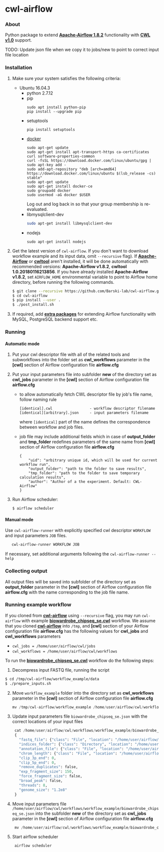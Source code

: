 # cwl-airflow

### About
Python package to extend **[Apache-Airflow 1.8.2](https://github.com/apache/incubator-airflow)**
functionality with **[CWL v1.0](http://www.commonwl.org/v1.0/)** support.

TODO:
Update json file when we copy it to jobs/new to point to correct input file location


### Installation
1. Make sure your system satisfies the following criteria:
      - Ubuntu 16.04.3
        - python 2.7.12
        - pip
          ```
          sudo apt install python-pip
          pip install --upgrade pip
          ```
        - setuptools
          ```
          pip install setuptools
          ```
        - [docker](https://docs.docker.com/engine/installation/linux/docker-ce/ubuntu/)
          ```
          sudo apt-get update
          sudo apt-get install apt-transport-https ca-certificates curl software-properties-common
          curl -fsSL https://download.docker.com/linux/ubuntu/gpg | sudo apt-key add -
          sudo add-apt-repository "deb [arch=amd64] https://download.docker.com/linux/ubuntu $(lsb_release -cs) stable"
          sudo apt-get update
          sudo apt-get install docker-ce
          sudo groupadd docker
          sudo usermod -aG docker $USER
          ```
          Log out and log back in so that your group membership is re-evaluated.
        - libmysqlclient-dev
          ```bash
          sudo apt-get install libmysqlclient-dev
          ```
        - nodejs
          ```
          sudo apt-get install nodejs
          ```
2. Get the latest version of `cwl-airflow`.
   If you don't want to download workflow example and its input data,
   omit `--recursive` flag). If **[Apache-Airflow](https://github.com/apache/incubator-airflow)**
   or **[cwltool](http://www.commonwl.org/ "cwltool main page")** aren't installed,
   it will be done automatically with recommended versions:
   **Apache-Airflow v1.8.2**, **cwltool 1.0.20180116213856**. If you have already installed
   **Apache-Airflow v1.8.2**, set `AIRFLOW_HOME` environmental variable to point to Airflow
   home directory, before running the following commands.
      ```sh
      $ git clone --recursive https://github.com/Barski-lab/cwl-airflow.git
      $ cd cwl-airflow
      $ pip install --user .
      $ ./post_install.sh
      ```

3. If required, add **[extra packages](https://airflow.incubator.apache.org/installation.html#extra-packages)**
   for extending Airflow functionality with MySQL, PostgreSQL backend support etc.

### Running

#### Automatic mode
1. Put your cwl descriptor file with all of the related tools and subworkflows
   into the folder set as **cwl_workflows** parameter in the **[cwl]** section  of Airflow
   configuration file **airflow.cfg**

2. Put your input parameters file into subfolder **new** of the directory set as **cwl_jobs** parameter
   in the **[cwl]** section  of Airflow configuration file **airflow.cfg**

    - to allow automatically fetch CWL descriptor file by job's file name, follow naming rule
      ```
      [identical].cwl                 - workflow descriptor filename
      [identical][arbitrary].json     - input parameters filename
      ```
      where `[identical]` part of the name defines the correspondence between workflow and job files.
      
    - job file may include additional fields which in case of **output_folder** and **tmp_folder**
      redefines parameters of the same name from **[cwl]** section  of Airflow configuration file
      **airflow.cfg**
      ```     
      {
          "uid": "arbitrary unique id, which will be used for current workflow run",
          "output_folder": "path to the folder to save results",
          "tmp_folder": "path to the folder to save temporary calculation results",
          "author": "Author of a the experiment. Default: CWL-Airflow"
      }
      ```
      
3. Run Airflow scheduler:
   ```sh
   $ airflow scheduler
   ```

#### Manual mode
Use `cwl-airflow-runner` with explicitly specified cwl descriptor `WORKFLOW`
and input parameters `JOB` files.

```bash
   cwl-airflow-runner WORKFLOW JOB
```

If necessary, set additional arguments following the `cwl-airflow-runner --help`


### Collecting output
  All output files will be saved into subfolder of the directory set as **output_folder** parameter
  in the **[cwl]** section of Airflow configuration file **airflow.cfg** with the name corresponding
  to the job file name.
  
### Running example workflow
If you cloned from **[cwl-airflow](https://github.com/Barski-lab/cwl-airflow.git)**
using `--recursive` flag, you may run `cwl-airflow` with example
**[biowardrobe_chipseq_se.cwl](https://github.com/Barski-lab/ga4gh_challenge/blob/master/biowardrobe_chipseq_se.cwl)** workflow.
We assume that you cloned **[cwl-airflow](https://github.com/Barski-lab/cwl-airflow.git)** into `/tmp`,
and **[cwl]** section of your Airflow configuration file **airflow.cfg** has the following values for **cwl_jobs**
and **cwl_workflows** parameters
   - `cwl_jobs = /home/user/airflow/cwl/jobs`
   - `cwl_workflows = /home/user/airflow/cwl/workflows`
   
To run the **[biowardrobe_chipseq_se.cwl](https://github.com/Barski-lab/ga4gh_challenge/blob/master/biowardrobe_chipseq_se.cwl)** workflow
do the following steps:
1. Decompress input FASTQ file, running the script
      
  ```sh
  $ cd /tmp/cwl-airflow/workflow_example/data
  $ ./prepare_inputs.sh
  ```
2. Move `workflow_example` folder into the directory set as **cwl_workflows** parameter in the **[cwl]** section  of Airflow
   configuration file **airflow.cfg**
   
   ```python
   mv /tmp/cwl-airflow/workflow_example /home/user/airflow/cwl/workflows
   ```
   
3. Update input parameters file `biowardrobe_chipseq_se.json`
   with the correct locations of your input files
   ```python
    cat /home/user/airflow/cwl/workflows/workflow_example/biowardrobe_chipseq_se.json
    {
      "fastq_file": {"class": "File", "location": "/home/user/airflow/cwl/workflows/workflow_example/data/inputs/SRR1198790.fastq", "format": "http://edamontology.org/format_1930"},
      "indices_folder": {"class": "Directory", "location": "/home/user/airflow/cwl/workflows/workflow_example/data/references/dm3/bowtie_indices"},
      "annotation_file": {"class": "File", "location": "/home/user/airflow/cwl/workflows/workflow_example/data/references/dm3/refgene.tsv", "format": "http://edamontology.org/format_3475"},
      "chrom_length": {"class": "File", "location": "/home/user/airflow/cwl/workflows/workflow_example/data/references/dm3/chrNameLength.txt", "format": "http://edamontology.org/format_2330"},
      "clip_3p_end": 0,
      "clip_5p_end": 0,
      "remove_duplicates": false,
      "exp_fragment_size": 150,
      "force_fragment_size": false,
      "broad_peak": false,
      "threads": 8,
      "genome_size": "1.2e8"
    }
    ```
4. Move input parameters file `/home/user/airflow/cwl/workflows/workflow_example/biowardrobe_chipseq_se.json`
   into the subfolder **new** of the directory set as **cwl_jobs** parameter in the **[cwl]** section  of Airflow
   configuration file **airflow.cfg**
   ```python
    mv /home/user/airflow/cwl/workflows/workflow_example/biowardrobe_chipseq_se.json /home/user/airflow/cwl/jobs/new 
   ```
5. Start airflow scheduler
   ```python
    airflow scheduler
   ```
